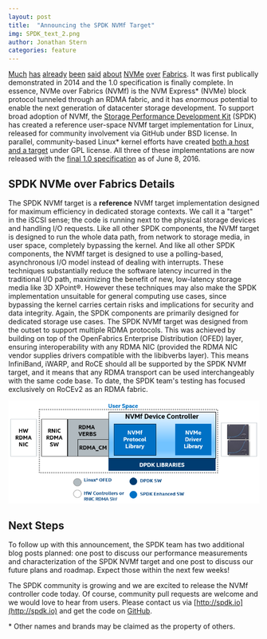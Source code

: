 ```yaml
---
layout: post
title:  "Announcing the SPDK NVMf Target"
img: SPDK_text_2.png
author: Jonathan Stern
categories: feature
---
```


[Much](http://www.nvmexpress.org/wp-content/uploads/NVM_Express_oF-1_2_Press_Release.pdf) [has](http://www.nvmexpress.org/about/nvm-express-overview/) [already](https://www.openfabrics.org/images/eventpresos/workshops2015/DevWorkshop/Monday/monday_10.pdf) [been](http://www.flashmemorysummit.com/English/Collaterals/Proceedings/2015/20150811_FA12_Overview.pdf) [said](http://www.chelsio.com/wp-content/uploads/resources/NVM_Express_Over_Fabrics.pdf) [about](http://www.roceinitiative.org/uncategorized/rdma-interconnects-paving-the-way-for-nvme-over-fabrics-technology) [NVMe](http://nvmexpress.org/wp-content/uploads/2013/04/NVM_whitepaper.pdf) [over](http://www.snia.org/sites/default/files/SDC15_presentations/networking/WaelNoureddine_Implementing_%20NVMe_revision.pdf) [Fabrics](http://www.flashmemorysummit.com/English/Collaterals/Proceedings/2015/20150813_S303A_Davis.pdf). It was first publically demonstrated in 2014 and the 1.0 specification is finally complete. In essence, NVMe over Fabrics (NVMf) is the NVM Express* (NVMe) block protocol tunneled through an RDMA fabric, and it has _enormous_ potential to enable the next generation of datacenter storage development.
To support broad adoption of NVMf, the [Storage Performance Development Kit](http://spdk.io) (SPDK) has created a reference user-space NVMf target implementation for Linux, released for community involvement via GitHub under BSD license. In parallel, community-based Linux* kernel efforts have created [both a host and a target](http://git.infradead.org/nvme-fabrics.git) under GPL license. All three of these implementations are now released with the [final 1.0 specification](http://www.nvmexpress.org/wp-content/uploads/NVMe_over_Fabrics_1_0_Gold_20160605.pdf) as of June 8, 2016.

SPDK NVMe over Fabrics Details
-------------------------------

The SPDK NVMf target is a __reference__ NVMf target implementation designed for maximum efficiency in dedicated storage contexts. We call it a "target" in the iSCSI sense; the code is running next to the physical storage devices and handling I/O requests. Like all other SPDK components, the NVMf target is designed to run the whole data path, from network to storage media, in user space, completely bypassing the kernel. And like all other SPDK components, the NVMf target is designed to use a polling-based, asynchronous I/O model instead of dealing with interrupts. These techniques substantially reduce the software latency incurred in the traditional I/O path, maximizing the benefit of new, low-latency storage media like 3D XPoint®. However these techniques may also make the SPDK implementation unsuitable for general computing use cases, since bypassing the kernel carries certain risks and implications for security and data integrity. Again, the SPDK components are primarily designed for dedicated storage use cases. 
The SPDK NVMf target was designed from the outset to support multiple RDMA protocols. This was achieved by building on top of the OpenFabrics Enterprise Distribution (OFED) layer, ensuring interoperability with any RDMA NIC (provided the RDMA NIC vendor supplies drivers compatible with the libibverbs layer). This means InfiniBand, iWARP, and RoCE should all be supported by the SPDK NVMf target, and it means that any RDMA transport can be used interchangeably with the same code base. To date, the SPDK team's testing has focused exclusively on RoCEv2 as an RDMA fabric.

![Block diagram at release](/img/blog/SPDK_NVMf_Initial.png)

Next Steps
-----------

To follow up with this announcement, the SPDK team has two additional blog posts planned: one post to discuss our performance measurements and characterization of the SPDK NVMf target and one post to discuss our future plans and roadmap. Expect those within the next few weeks! 

The SPDK community is growing and we are excited to release the NVMf controller code today. Of course, community pull requests are welcome and we would love to hear from users. Please contact us via [http://spdk.io](http://spdk.io) and get the code on [GitHub](https://github.com/spdk/spdk). 

\*  Other names and brands may be claimed as the property of others.
